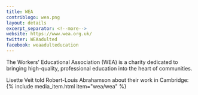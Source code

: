 ```yaml
---
title: WEA
contriblogo: wea.png
layout: details
excerpt_separator: <!--more-->
website: https://www.wea.org.uk/
twitter: WEAadulted
facebook: weaadulteducation
---
```

The Workers' Educational Association (WEA) is a charity dedicated to bringing high-quality, professional education into the heart of communities.
<!--more-->

Lisette Veit told Robert-Louis Abrahamson about their work in Cambridge:
{% include media_item.html item="wea/wea" %}